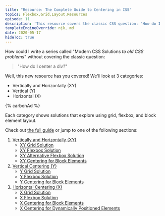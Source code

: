 ```yaml
---
title: "Resource: The Complete Guide to Centering in CSS"
topics: Flexbox,Grid,Layout,Resources
episode: 11
description: 'This resource covers the classic CSS question: "How do I center a div?" You''ll learn a solution for every variation of how you may want to center something using grid, flexbox, and block element layout.'
templateEngineOverride: njk, md
date: 2020-05-17
hideToc: true
---
```


How could I write a series called "Modern CSS Solutions _to old CSS problems_" without covering the classic question:

> "How do I center a div?"

Well, this new resource has you covered! We'll look at 3 categories:

- Vertically and Horizontally (XY)
- Vertical (Y)
- Horizontal (X)

{% carbonAd %}

Each category shows solutions that explore using grid, flexbox, and block element layout.

Check out [the full guide](/complete-guide-to-centering-in-css/) or jump to one of the following sections:

1. [Vertically and Horizontally (XY)](/complete-guide-to-centering-in-css/#vertically-and-horizontally-xy)
   - [XY Grid Solution](/complete-guide-to-centering-in-css/#xy-grid-solution)
   - [XY Flexbox Solution](/complete-guide-to-centering-in-css/#xy-flexbox-solution)
   - [XY Alternative Flexbox Solution](/complete-guide-to-centering-in-css/#xy-alternative-flexbox-solution)
   - [XY Centering for Block Elements](/complete-guide-to-centering-in-css/#xy-centering-for-block-elements)
2. [Vertical Centering (Y)](/complete-guide-to-centering-in-css/#vertical-centering-y)
   - [Y Grid Solution](/complete-guide-to-centering-in-css/#y-grid-solution)
   - [Y Flexbox Solution](/complete-guide-to-centering-in-css/#y-flexbox-solution)
   - [Y Centering for Block Elements](/complete-guide-to-centering-in-css/#y-centering-for-block-elements)
3. [Horizontal Centering (X)](/complete-guide-to-centering-in-css/#horizontal-centering-x)
   - [X Grid Solution](/complete-guide-to-centering-in-css/#x-grid-solution)
   - [X Flexbox Solution](/complete-guide-to-centering-in-css/#x-flexbox-solution)
   - [X Centering for Block Elements](/complete-guide-to-centering-in-css/#x-centering-for-block-elements)
   - [X Centering for Dynamically Positioned Elements](/complete-guide-to-centering-in-css/#x-centering-for-dynamically-positioned-elements)
